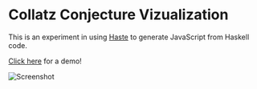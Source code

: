 # Collatz Conjecture Vizualization

This is an experiment in using
[Haste](https://github.com/valderman/haste-compiler) to generate JavaScript
from Haskell code.

[Click here](http://crazedgremlin.github.io/collatz_haskell_js/) for a demo!

![Screenshot](https://raw.github.com/crazedgremlin/collatz_haskell_js/gh-pages/doc/img/screenshot.png "Screenshot of Plot")
